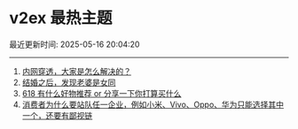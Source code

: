 # v2ex 最热主题

最近更新时间: 2025-05-16 20:04:20

--- 
1. [内网穿透，大家是怎么解决的？](https://www.v2ex.com/t/1132087) 
2. [结婚之后，发现老婆是女同](https://www.v2ex.com/t/1132118) 
3. [618 有什么好物推荐 or 分享一下你打算买什么](https://www.v2ex.com/t/1132105) 
4. [消费者为什么要站队任一企业，例如小米、Vivo、Oppo、华为只能选择其中一个，还要有鄙视链](https://www.v2ex.com/t/1132172) 
